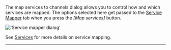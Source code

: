 The map services to channels dialog allows you to control how and which 
services are mapped. The options selected here get passed to the 
[Service Mapper](status_service_mapper) tab when you press 
the *[Map services]* button.

!['Service mapper dialog'](static/img/doc/mapservicesdialog.png)

See [Services](class/mpegts_service) for more details on service mapping.

---

